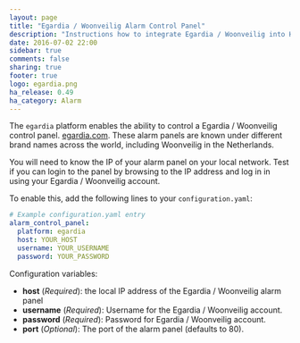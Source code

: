 ```yaml
---
layout: page
title: "Egardia / Woonveilig Alarm Control Panel"
description: "Instructions how to integrate Egardia / Woonveilig into Home Assistant."
date: 2016-07-02 22:00
sidebar: true
comments: false
sharing: true
footer: true
logo: egardia.png
ha_release: 0.49
ha_category: Alarm
---
```


The `egardia` platform enables the ability to control a Egardia / Woonveilig control panel. [egardia.com](http://egardia.com/).
These alarm panels are known under different brand names across the world, including Woonveilig in the Netherlands.

You will need to know the IP of your alarm panel on your local network. Test if you can login to the panel by browsing to the IP address and log in in using your Egardia / Woonveilig account.

To enable this, add the following lines to your `configuration.yaml`:

```yaml
# Example configuration.yaml entry
alarm_control_panel:
  platform: egardia
  host: YOUR_HOST
  username: YOUR_USERNAME
  password: YOUR_PASSWORD
```

Configuration variables:

- **host** (*Required*): the local IP address of the Egardia / Woonveilig alarm panel
- **username** (*Required*): Username for the Egardia / Woonveilig account.
- **password** (*Required*): Password for Egardia / Woonveilig account.
- **port** (*Optional*): The port of the alarm panel (defaults to 80).
